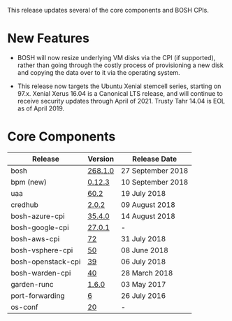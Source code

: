 This release updates several of the core components and BOSH CPIs.

# New Features

- BOSH will now resize underlying VM disks via the CPI (if
  supported), rather than going through the costly process of
  provisioning a new disk and copying the data over to it via the
  operating system.

- This release now targets the Ubuntu Xenial stemcell series,
  starting on 97.x.  Xenial Xerus 16.04 is a Canonical LTS
  release, and will continue to receive security updates through
  April of 2021.  Trusty Tahr 14.04 is EOL as of April 2019.

# Core Components

| Release | Version | Release Date |
| ------- | ------- | ------------ |
| bosh | [268.1.0](https://github.com/cloudfoundry/bosh/releases/tag/v268.1.0) | 27 September 2018 |
| bpm (new) | [0.12.3](https://github.com/cloudfoundry-incubator/bpm-release/releases/tag/v0.12.3) | 10 September 2018 |
| uaa | [60.2](https://github.com/cloudfoundry/uaa-release/releases/tag/v60.2) | 19 July 2018 |
| credhub | [2.0.2](https://github.com/pivotal-cf/credhub-release/releases/tag/2.0.2) | 09 August 2018 |
| bosh-azure-cpi | [35.4.0](https://github.com/cloudfoundry/bosh-azure-cpi-release/releases/tag/v35.4.0) | 14 August 2018 |
| bosh-google-cpi | [27.0.1](https://github.com/cloudfoundry/bosh-google-cpi-release/releases/tag/v27.0.1) | - |
| bosh-aws-cpi | [72](https://github.com/cloudfoundry/bosh-aws-cpi-release/releases/tag/v72) | 31 July 2018 |
| bosh-vsphere-cpi | [50](https://github.com/cloudfoundry/bosh-vsphere-cpi-release/releases/tag/v50) | 08 June 2018 |
| bosh-openstack-cpi | [39](https://github.com/cloudfoundry/bosh-openstack-cpi-release/releases/tag/v39) | 06 July 2018 |
| bosh-warden-cpi | [40](https://github.com/cppforlife/bosh-warden-cpi-release/releases/tag/v40) | 28 March 2018 |
| garden-runc | [1.6.0](https://github.com/cloudfoundry/garden-runc-release/releases/tag/v1.6.0) | 03 May 2017 |
| port-forwarding | [6](https://github.com/cloudfoundry-community/port-forwarding-boshrelease/releases/tag/v6) | 26 July 2016 |
| os-conf | [20](https://github.com/cloudfoundry/os-conf-release/releases/tag/v20) | - |
